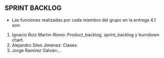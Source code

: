 **SPRINT BACKLOG**
---
* Las funciones realizadas por cada miembro del grupo en la entrega 4.1 son:



1. Ignacio Ruiz Martin-Romo: Product_backlog, sprint_backlog y burndown chart.
2. Alejandro Siles Jiménez: Clases.
3. Jorge Ramírez Galván:...
